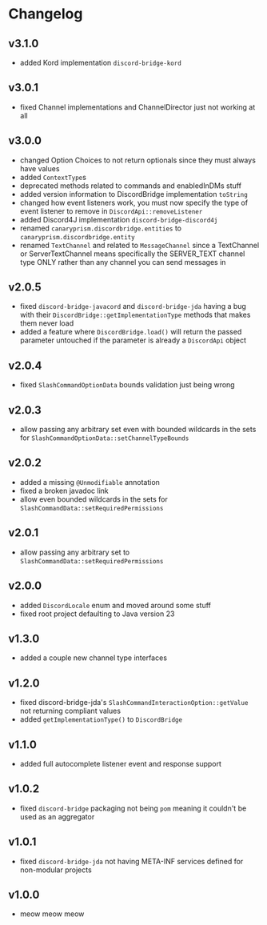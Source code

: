 # Changelog

## v3.1.0
- added Kord implementation `discord-bridge-kord`

## v3.0.1
- fixed Channel implementations and ChannelDirector just not working at all

## v3.0.0
- changed Option Choices to not return optionals since they must always have values
- added `ContextType`s
- deprecated methods related to commands and enabledInDMs stuff
- added version information to DiscordBridge implementation `toString`
- changed how event listeners work, you must now specify the type of event listener to remove in `DiscordApi::removeListener`
- added Discord4J implementation `discord-bridge-discord4j`
- renamed `canaryprism.discordbridge.entities` to `canaryprism.discordbridge.entity`
- renamed `TextChannel` and related to `MessageChannel` since a TextChannel or ServerTextChannel means specifically the SERVER_TEXT channel type ONLY rather than any channel you can send messages in

## v2.0.5
- fixed `discord-bridge-javacord` and `discord-bridge-jda` having a bug with their `DiscordBridge::getImplementationType` methods that makes them never load
- added a feature where `DiscordBridge.load()` will return the passed parameter untouched if the parameter is already a `DiscordApi` object

## v2.0.4
- fixed `SlashCommandOptionData` bounds validation just being wrong

## v2.0.3
- allow passing any arbitrary set even with bounded wildcards in the sets for `SlashCommandOptionData::setChannelTypeBounds`

## v2.0.2
- added a missing `@Unmodifiable` annotation
- fixed a broken javadoc link
- allow even bounded wildcards in the sets for `SlashCommandData::setRequiredPermissions`

## v2.0.1
- allow passing any arbitrary set to `SlashCommandData::setRequiredPermissions`

## v2.0.0
- added `DiscordLocale` enum and moved around some stuff
- fixed root project defaulting to Java version 23

## v1.3.0
- added a couple new channel type interfaces

## v1.2.0
- fixed discord-bridge-jda's `SlashCommandInteractionOption::getValue` not returning compliant values
- added `getImplementationType()` to `DiscordBridge`

## v1.1.0
- added full autocomplete listener event and response support

## v1.0.2
- fixed `discord-bridge` packaging not being `pom` meaning it couldn't be used as an aggregator

## v1.0.1
- fixed `discord-bridge-jda` not having META-INF services defined for non-modular projects

## v1.0.0
- meow meow meow